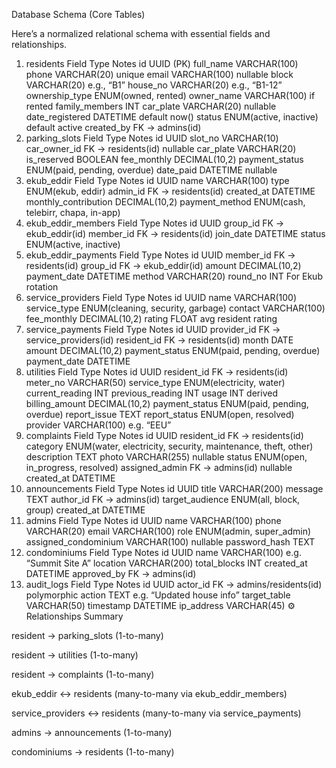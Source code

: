 Database Schema (Core Tables)

Here’s a normalized relational schema with essential fields and relationships.

1. residents
   Field Type Notes
   id UUID (PK)
   full_name VARCHAR(100)
   phone VARCHAR(20) unique
   email VARCHAR(100) nullable
   block VARCHAR(20) e.g., “B1”
   house_no VARCHAR(20) e.g., “B1-12”
   ownership_type ENUM(owned, rented)
   owner_name VARCHAR(100) if rented
   family_members INT
   car_plate VARCHAR(20) nullable
   date_registered DATETIME default now()
   status ENUM(active, inactive) default active
   created_by FK → admins(id)
2. parking_slots
   Field Type Notes
   id UUID
   slot_no VARCHAR(10)
   car_owner_id FK → residents(id) nullable
   car_plate VARCHAR(20)
   is_reserved BOOLEAN
   fee_monthly DECIMAL(10,2)
   payment_status ENUM(paid, pending, overdue)
   date_paid DATETIME nullable
3. ekub_eddir
   Field Type Notes
   id UUID
   name VARCHAR(100)
   type ENUM(ekub, eddir)
   admin_id FK → residents(id)
   created_at DATETIME
   monthly_contribution DECIMAL(10,2)
   payment_method ENUM(cash, telebirr, chapa, in-app)
4. ekub_eddir_members
   Field Type Notes
   id UUID
   group_id FK → ekub_eddir(id)
   member_id FK → residents(id)
   join_date DATETIME
   status ENUM(active, inactive)
5. ekub_eddir_payments
   Field Type Notes
   id UUID
   member_id FK → residents(id)
   group_id FK → ekub_eddir(id)
   amount DECIMAL(10,2)
   payment_date DATETIME
   method VARCHAR(20)
   round_no INT For Ekub rotation
6. service_providers
   Field Type Notes
   id UUID
   name VARCHAR(100)
   service_type ENUM(cleaning, security, garbage)
   contact VARCHAR(100)
   fee_monthly DECIMAL(10,2)
   rating FLOAT avg resident rating
7. service_payments
   Field Type Notes
   id UUID
   provider_id FK → service_providers(id)
   resident_id FK → residents(id)
   month DATE
   amount DECIMAL(10,2)
   payment_status ENUM(paid, pending, overdue)
   payment_date DATETIME
8. utilities
   Field Type Notes
   id UUID
   resident_id FK → residents(id)
   meter_no VARCHAR(50)
   service_type ENUM(electricity, water)
   current_reading INT
   previous_reading INT
   usage INT derived
   billing_amount DECIMAL(10,2)
   payment_status ENUM(paid, pending, overdue)
   report_issue TEXT
   report_status ENUM(open, resolved)
   provider VARCHAR(100) e.g. “EEU”
9. complaints
   Field Type Notes
   id UUID
   resident_id FK → residents(id)
   category ENUM(water, electricity, security, maintenance, theft, other)
   description TEXT
   photo VARCHAR(255) nullable
   status ENUM(open, in_progress, resolved)
   assigned_admin FK → admins(id) nullable
   created_at DATETIME
10. announcements
    Field Type Notes
    id UUID
    title VARCHAR(200)
    message TEXT
    author_id FK → admins(id)
    target_audience ENUM(all, block, group)
    created_at DATETIME
11. admins
    Field Type Notes
    id UUID
    name VARCHAR(100)
    phone VARCHAR(20)
    email VARCHAR(100)
    role ENUM(admin, super_admin)
    assigned_condominium VARCHAR(100) nullable
    password_hash TEXT
12. condominiums
    Field Type Notes
    id UUID
    name VARCHAR(100) e.g. “Summit Site A”
    location VARCHAR(200)
    total_blocks INT
    created_at DATETIME
    approved_by FK → admins(id)
13. audit_logs
    Field Type Notes
    id UUID
    actor_id FK → admins/residents(id) polymorphic
    action TEXT e.g. “Updated house info”
    target_table VARCHAR(50)
    timestamp DATETIME
    ip_address VARCHAR(45)
    ⚙️ Relationships Summary

resident → parking_slots (1-to-many)

resident → utilities (1-to-many)

resident → complaints (1-to-many)

ekub_eddir ↔ residents (many-to-many via ekub_eddir_members)

service_providers ↔ residents (many-to-many via service_payments)

admins → announcements (1-to-many)

condominiums → residents (1-to-many)

